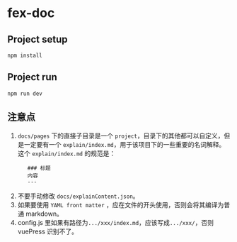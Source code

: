 # fex-doc
## Project setup
```
npm install
```

## Project run
```
npm run dev
```

## 注意点
1. `docs/pages` 下的直接子目录是一个 `project`，目录下的其他都可以自定义，但是一定要有一个 `explain/index.md`，用于该项目下的一些重要的名词解释。  
 这个 `explain/index.md` 的规范是：
    ```
       ### 标题
       内容
       ---
   ```
2. 不要手动修改 `docs/explainContent.json`。
3. 如果要使用 `YAML front matter` ，应在文件的开头使用，否则会将其编译为普通 markdown。
4. config.js 里如果有路径为`.../xxx/index.md`，应该写成`.../xxx/`，否则 vuePress 识别不了。

